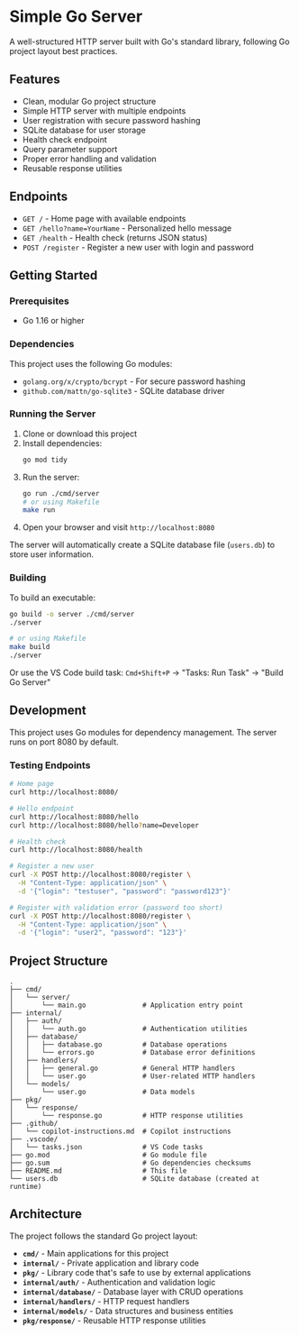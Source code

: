 # Simple Go Server

A well-structured HTTP server built with Go's standard library, following Go project layout best practices.

## Features

- Clean, modular Go project structure
- Simple HTTP server with multiple endpoints
- User registration with secure password hashing
- SQLite database for user storage
- Health check endpoint
- Query parameter support
- Proper error handling and validation
- Reusable response utilities

## Endpoints

- `GET /` - Home page with available endpoints
- `GET /hello?name=YourName` - Personalized hello message
- `GET /health` - Health check (returns JSON status)
- `POST /register` - Register a new user with login and password

## Getting Started

### Prerequisites

- Go 1.16 or higher

### Dependencies

This project uses the following Go modules:
- `golang.org/x/crypto/bcrypt` - For secure password hashing
- `github.com/mattn/go-sqlite3` - SQLite database driver

### Running the Server

1. Clone or download this project
2. Install dependencies:
   ```bash
   go mod tidy
   ```
3. Run the server:
   ```bash
   go run ./cmd/server
   # or using Makefile
   make run
   ```
4. Open your browser and visit `http://localhost:8080`

The server will automatically create a SQLite database file (`users.db`) to store user information.

### Building

To build an executable:
```bash
go build -o server ./cmd/server
./server

# or using Makefile
make build
./server
```

Or use the VS Code build task: `Cmd+Shift+P` → "Tasks: Run Task" → "Build Go Server"

## Development

This project uses Go modules for dependency management. The server runs on port 8080 by default.

### Testing Endpoints

```bash
# Home page
curl http://localhost:8080/

# Hello endpoint
curl http://localhost:8080/hello
curl http://localhost:8080/hello?name=Developer

# Health check
curl http://localhost:8080/health

# Register a new user
curl -X POST http://localhost:8080/register \
  -H "Content-Type: application/json" \
  -d '{"login": "testuser", "password": "password123"}'

# Register with validation error (password too short)
curl -X POST http://localhost:8080/register \
  -H "Content-Type: application/json" \
  -d '{"login": "user2", "password": "123"}'
```

## Project Structure

```
.
├── cmd/
│   └── server/
│       └── main.go              # Application entry point
├── internal/
│   ├── auth/
│   │   └── auth.go              # Authentication utilities
│   ├── database/
│   │   ├── database.go          # Database operations
│   │   └── errors.go            # Database error definitions
│   ├── handlers/
│   │   ├── general.go           # General HTTP handlers
│   │   └── user.go              # User-related HTTP handlers
│   └── models/
│       └── user.go              # Data models
├── pkg/
│   └── response/
│       └── response.go          # HTTP response utilities
├── .github/
│   └── copilot-instructions.md  # Copilot instructions
├── .vscode/
│   └── tasks.json               # VS Code tasks
├── go.mod                       # Go module file
├── go.sum                       # Go dependencies checksums
├── README.md                    # This file
└── users.db                     # SQLite database (created at runtime)
```

## Architecture

The project follows the standard Go project layout:

- **`cmd/`** - Main applications for this project
- **`internal/`** - Private application and library code
- **`pkg/`** - Library code that's safe to use by external applications
- **`internal/auth/`** - Authentication and validation logic
- **`internal/database/`** - Database layer with CRUD operations
- **`internal/handlers/`** - HTTP request handlers
- **`internal/models/`** - Data structures and business entities
- **`pkg/response/`** - Reusable HTTP response utilities
